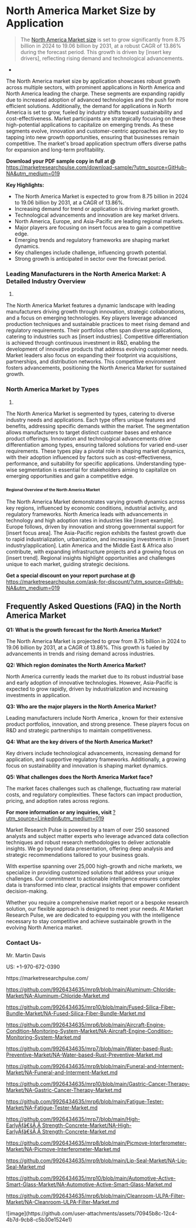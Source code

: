 <h1>North America  Market&nbsp;Size by Application</h1><blockquote><p>The <a href="https://marketresearchpulse.com/download-sample/?utm_source=GitHub-NA&amp;utm_medium=019">North America  Market size</a> is set to grow significantly from 8.75 billion in 2024 to 19.06 billion by 2031, at a robust CAGR of 13.86% during the forecast period. This growth is driven by [insert key drivers], reflecting rising demand and technological advancements.</p></blockquote><ul><li></li></ul><p>The North America  market size by application showcases robust growth across multiple sectors, with prominent applications in North America  and North America  leading the charge. These segments are expanding rapidly due to increased adoption of advanced technologies and the push for more efficient solutions. Additionally, the demand for applications in North America  is set to grow, fueled by industry shifts toward sustainability and cost-effectiveness. Market participants are strategically focusing on these high-potential applications to capitalize on emerging trends. As these segments evolve, innovation and customer-centric approaches are key to tapping into new growth opportunities, ensuring that businesses remain competitive. The market's broad application spectrum offers diverse paths for expansion and long-term profitability.</p><p><strong>Download your PDF sample copy in full at @ </strong><a href="https://marketresearchpulse.com/download-sample/?utm_source=GitHub-NA&amp;utm_medium=019">https://marketresearchpulse.com/download-sample/?utm_source=GitHub-NA&amp;utm_medium=019</a></p><p><strong>Key Highlights: </strong></p><ul><li>The North America  Market is expected to grow from 8.75 billion in 2024 to 19.06 billion by 2031, at a CAGR of 13.86%.</li><li>Increasing demand for trend or application is driving market growth.</li><li>Technological advancements and innovation are key market drivers.</li><li>North America, Europe, and Asia-Pacific are leading regional markets.</li><li>Major players are focusing on insert focus area to gain a competitive edge.</li><li>Emerging trends and regulatory frameworks are shaping market dynamics.</li><li>Key challenges include challenge, influencing growth potential.</li><li>Strong growth is anticipated in sector over the forecast period.</li></ul><h3>Leading Manufacturers in the North America  Market: A Detailed Industry Overview</h3><ol><li></li></ol><div class="flex max-w-full flex-col flex-grow"><div class="min-h-8 text-message flex w-full flex-col items-end gap-2 whitespace-normal break-words [.text-message+&amp;]:mt-5" dir="auto" data-message-author-role="assistant" data-message-id="fd8432e4-4910-450d-b182-61b7bfb0a01f" data-message-model-slug="gpt-4o"><div class="flex w-full flex-col gap-1 empty:hidden first:pt-[3px]"><div class="markdown prose w-full break-words dark:prose-invert light"><p>The North America  Market features a dynamic landscape with leading manufacturers driving growth through innovation, strategic collaborations, and a focus on emerging technologies. Key players leverage advanced production techniques and sustainable practices to meet rising demand and regulatory requirements. Their portfolios often span diverse applications, catering to industries such as [insert industries]. Competitive differentiation is achieved through continuous investment in R&amp;D, enabling the development of innovative products that address evolving customer needs. Market leaders also focus on expanding their footprint via acquisitions, partnerships, and distribution networks. This competitive environment fosters advancements, positioning the North America  Market for sustained growth.</p></div></div></div></div><h3>North America  Market by Types</h3><ol><li></li></ol><div class="flex max-w-full flex-col flex-grow"><div class="min-h-8 text-message flex w-full flex-col items-end gap-2 whitespace-normal break-words [.text-message+&amp;]:mt-5" dir="auto" data-message-author-role="assistant" data-message-id="084470be-0bb7-4664-bddf-5156b4f41249" data-message-model-slug="gpt-4o-mini"><div class="flex w-full flex-col gap-1 empty:hidden first:pt-[3px]"><div class="markdown prose w-full break-words dark:prose-invert light"><p>The North America  Market is segmented by types, catering to diverse industry needs and applications. Each type offers unique features and benefits, addressing specific demands within the market. The segmentation allows manufacturers to target distinct customer bases and enhance product offerings. Innovation and technological advancements drive differentiation among types, ensuring tailored solutions for varied end-user requirements. These types play a pivotal role in shaping market dynamics, with their adoption influenced by factors such as cost-effectiveness, performance, and suitability for specific applications. Understanding type-wise segmentation is essential for stakeholders aiming to capitalize on emerging opportunities and gain a competitive edge.</p></div></div></div></div><h3><span style="font-size: 11px;">Regional Overview of the North America  Market</span></h3><div class="flex max-w-full flex-col flex-grow"><div class="min-h-8 text-message flex w-full flex-col items-end gap-2 whitespace-normal break-words [.text-message+&amp;]:mt-5" dir="auto" data-message-author-role="assistant" data-message-id="e9038762-ce64-4e30-91c9-9bd413514231" data-message-model-slug="gpt-4o-mini"><div class="flex w-full flex-col gap-1 empty:hidden first:pt-[3px]"><div class="markdown prose w-full break-words dark:prose-invert light"><p>The North America  Market demonstrates varying growth dynamics across key regions, influenced by economic conditions, industrial activity, and regulatory frameworks. North America leads with advancements in technology and high adoption rates in industries like [insert example]. Europe follows, driven by innovation and strong governmental support for [insert focus area]. The Asia-Pacific region exhibits the fastest growth due to rapid industrialization, urbanization, and increasing investments in [insert industry/application]. Latin America and the Middle East &amp; Africa also contribute, with expanding infrastructure projects and a growing focus on [insert trend]. Regional insights highlight opportunities and challenges unique to each market, guiding strategic decisions.</p></div></div></div></div><p><strong>Get a special discount on your report purchase at @ </strong><a href="https://marketresearchpulse.com/ask-for-discount/?utm_source=GitHub-NA&amp;utm_medium=019">https://marketresearchpulse.com/ask-for-discount/?utm_source=GitHub-NA&amp;utm_medium=019</a></p><h2>Frequently Asked Questions (FAQ) in the North America  Market</h2><p><strong>Q1: What is the growth forecast for the North America  Market?</strong></p><p>The North America  Market is projected to grow from 8.75 billion in 2024 to 19.06 billion by 2031, at a CAGR of 13.86%. This growth is fueled by advancements in trends and rising demand across industries.</p><p><strong>Q2: Which region dominates the North America  Market?</strong></p><p>North America currently leads the market due to its robust industrial base and early adoption of innovative technologies. However, Asia-Pacific is expected to grow rapidly, driven by industrialization and increasing investments in application.</p><p><strong>Q3: Who are the major players in the North America  Market?</strong></p><p>Leading manufacturers include North America , known for their extensive product portfolios, innovation, and strong presence. These players focus on R&amp;D and strategic partnerships to maintain competitiveness.</p><p><strong>Q4: What are the key drivers of the North America  Market?</strong></p><p>Key drivers include technological advancements, increasing demand for application, and supportive regulatory frameworks. Additionally, a growing focus on sustainability and innovation is shaping market dynamics.</p><p><strong>Q5: What challenges does the North America  Market face?</strong></p><p>The market faces challenges such as challenge, fluctuating raw material costs, and regulatory complexities. These factors can impact production, pricing, and adoption rates across regions.</p><p><strong>For more information or any inquiries, visit&nbsp;</strong><a href="?utm_source=Linkedin&utm_medium=019">?utm_source=Linkedin&utm_medium=019</a></p><p>Market Research Pulse is powered by a team of over 250 seasoned analysts and subject matter experts who leverage advanced data collection techniques and robust research methodologies to deliver actionable insights. We go beyond data presentation, offering deep analysis and strategic recommendations tailored to your business goals.</p><p>With expertise spanning over 25,000 high-growth and niche markets, we specialize in providing customized solutions that address your unique challenges. Our commitment to actionable intelligence ensures complex data is transformed into clear, practical insights that empower confident decision-making.</p><p>Whether you require a comprehensive market report or a bespoke research solution, our flexible approach is designed to meet your needs. At Market Research Pulse, we are dedicated to equipping you with the intelligence necessary to stay competitive and achieve sustainable growth in the evolving North America  market.</p><h3><strong>Contact Us-</strong></h3><p>Mr. Martin Davis</p><p>US: +1-970-672-0390</p><p>https://marketresearchpulse.com/</p><p><a href="https://github.com/9926434635/mrp9/blob/main/Aluminum-Chloride-Market/NA-Aluminum-Chloride-Market.md">https://github.com/9926434635/mrp9/blob/main/Aluminum-Chloride-Market/NA-Aluminum-Chloride-Market.md</a></p><p><a href="https://github.com/9926434635/mrp10/blob/main/Fused-Silica-Fiber-Bundle-Market/NA-Fused-Silica-Fiber-Bundle-Market.md">https://github.com/9926434635/mrp10/blob/main/Fused-Silica-Fiber-Bundle-Market/NA-Fused-Silica-Fiber-Bundle-Market.md</a></p><p><a href="https://github.com/9926434635/mrp6/blob/main/Aircraft-Engine-Condition-Monitoring-System-Market/NA-Aircraft-Engine-Condition-Monitoring-System-Market.md">https://github.com/9926434635/mrp6/blob/main/Aircraft-Engine-Condition-Monitoring-System-Market/NA-Aircraft-Engine-Condition-Monitoring-System-Market.md</a></p><p><a href="https://github.com/9926434635/mrp7/blob/main/Water-based-Rust-Preventive-Market/NA-Water-based-Rust-Preventive-Market.md">https://github.com/9926434635/mrp7/blob/main/Water-based-Rust-Preventive-Market/NA-Water-based-Rust-Preventive-Market.md</a></p><p><a href="https://github.com/9926434635/mrp9/blob/main/Funeral-and-Interment-Market/NA-Funeral-and-Interment-Market.md">https://github.com/9926434635/mrp9/blob/main/Funeral-and-Interment-Market/NA-Funeral-and-Interment-Market.md</a></p><p><a href="https://github.com/9926434635/mrp10/blob/main/Gastric-Cancer-Therapy-Market/NA-Gastric-Cancer-Therapy-Market.md">https://github.com/9926434635/mrp10/blob/main/Gastric-Cancer-Therapy-Market/NA-Gastric-Cancer-Therapy-Market.md</a></p><p><a href="https://github.com/9926434635/mrp6/blob/main/Fatigue-Tester-Market/NA-Fatigue-Tester-Market.md">https://github.com/9926434635/mrp6/blob/main/Fatigue-Tester-Market/NA-Fatigue-Tester-Market.md</a></p><p><a href="https://github.com/9926434635/mrp7/blob/main/High-EarlyÃƒâ€šÃ‚Â Strength-Concrete-Market/NA-High-EarlyÃƒâ€šÃ‚Â Strength-Concrete-Market.md">https://github.com/9926434635/mrp7/blob/main/High-EarlyÃƒâ€šÃ‚Â Strength-Concrete-Market/NA-High-EarlyÃƒâ€šÃ‚Â Strength-Concrete-Market.md</a></p><p><a href="https://github.com/9926434635/mrp8/blob/main/Picmove-Interferometer-Market/NA-Picmove-Interferometer-Market.md">https://github.com/9926434635/mrp8/blob/main/Picmove-Interferometer-Market/NA-Picmove-Interferometer-Market.md</a></p><p><a href="https://github.com/9926434635/mrp9/blob/main/Lip-Seal-Market/NA-Lip-Seal-Market.md">https://github.com/9926434635/mrp9/blob/main/Lip-Seal-Market/NA-Lip-Seal-Market.md</a></p><p><a href="https://github.com/9926434635/mrp10/blob/main/Automotive-Active-Smart-Glass-Market/NA-Automotive-Active-Smart-Glass-Market.md">https://github.com/9926434635/mrp10/blob/main/Automotive-Active-Smart-Glass-Market/NA-Automotive-Active-Smart-Glass-Market.md</a></p><p><a href="https://github.com/9926434635/mrp6/blob/main/Cleanroom-ULPA-Filter-Market/NA-Cleanroom-ULPA-Filter-Market.md">https://github.com/9926434635/mrp6/blob/main/Cleanroom-ULPA-Filter-Market/NA-Cleanroom-ULPA-Filter-Market.md</a></p>
![image](https://github.com/user-attachments/assets/70945b8c-12c4-4b7d-9cb8-c5b30e1524e1)
